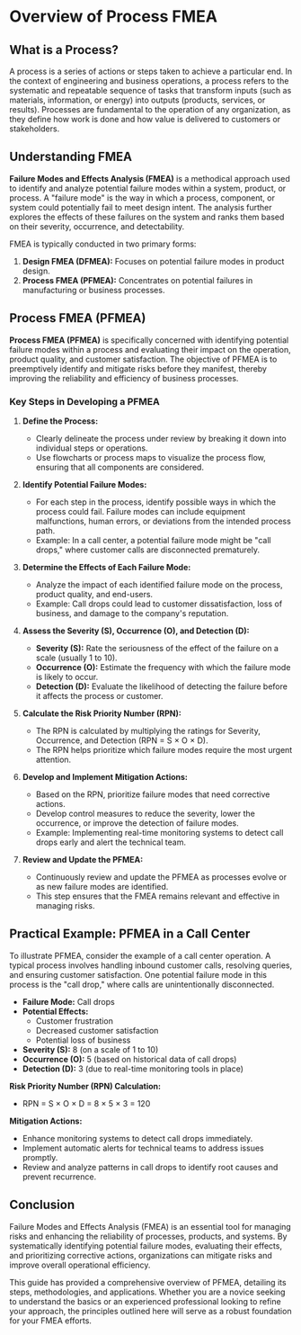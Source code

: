 # Overview of Process FMEA

## What is a Process?

A process is a series of actions or steps taken to achieve a particular end. In the context of engineering and business operations, a process refers to the systematic and repeatable sequence of tasks that transform inputs (such as materials, information, or energy) into outputs (products, services, or results). Processes are fundamental to the operation of any organization, as they define how work is done and how value is delivered to customers or stakeholders.

## Understanding FMEA

**Failure Modes and Effects Analysis (FMEA)** is a methodical approach used to identify and analyze potential failure modes within a system, product, or process. A "failure mode" is the way in which a process, component, or system could potentially fail to meet design intent. The analysis further explores the effects of these failures on the system and ranks them based on their severity, occurrence, and detectability.

FMEA is typically conducted in two primary forms:

1. **Design FMEA (DFMEA):** Focuses on potential failure modes in product design.
2. **Process FMEA (PFMEA):** Concentrates on potential failures in manufacturing or business processes.

## Process FMEA (PFMEA)

**Process FMEA (PFMEA)** is specifically concerned with identifying potential failure modes within a process and evaluating their impact on the operation, product quality, and customer satisfaction. The objective of PFMEA is to preemptively identify and mitigate risks before they manifest, thereby improving the reliability and efficiency of business processes.

### Key Steps in Developing a PFMEA

1. **Define the Process:**
   - Clearly delineate the process under review by breaking it down into individual steps or operations.
   - Use flowcharts or process maps to visualize the process flow, ensuring that all components are considered.

2. **Identify Potential Failure Modes:**
   - For each step in the process, identify possible ways in which the process could fail. Failure modes can include equipment malfunctions, human errors, or deviations from the intended process path.
   - Example: In a call center, a potential failure mode might be "call drops," where customer calls are disconnected prematurely.

3. **Determine the Effects of Each Failure Mode:**
   - Analyze the impact of each identified failure mode on the process, product quality, and end-users.
   - Example: Call drops could lead to customer dissatisfaction, loss of business, and damage to the company's reputation.

4. **Assess the Severity (S), Occurrence (O), and Detection (D):**
   - **Severity (S):** Rate the seriousness of the effect of the failure on a scale (usually 1 to 10).
   - **Occurrence (O):** Estimate the frequency with which the failure mode is likely to occur.
   - **Detection (D):** Evaluate the likelihood of detecting the failure before it affects the process or customer.

5. **Calculate the Risk Priority Number (RPN):**
   - The RPN is calculated by multiplying the ratings for Severity, Occurrence, and Detection (RPN = S × O × D).
   - The RPN helps prioritize which failure modes require the most urgent attention.

6. **Develop and Implement Mitigation Actions:**
   - Based on the RPN, prioritize failure modes that need corrective actions.
   - Develop control measures to reduce the severity, lower the occurrence, or improve the detection of failure modes.
   - Example: Implementing real-time monitoring systems to detect call drops early and alert the technical team.

7. **Review and Update the PFMEA:**
   - Continuously review and update the PFMEA as processes evolve or as new failure modes are identified.
   - This step ensures that the FMEA remains relevant and effective in managing risks.

## Practical Example: PFMEA in a Call Center

To illustrate PFMEA, consider the example of a call center operation. A typical process involves handling inbound customer calls, resolving queries, and ensuring customer satisfaction. One potential failure mode in this process is the "call drop," where calls are unintentionally disconnected.

- **Failure Mode:** Call drops
- **Potential Effects:**
  - Customer frustration
  - Decreased customer satisfaction
  - Potential loss of business
- **Severity (S):** 8 (on a scale of 1 to 10)
- **Occurrence (O):** 5 (based on historical data of call drops)
- **Detection (D):** 3 (due to real-time monitoring tools in place)

**Risk Priority Number (RPN) Calculation:**

- RPN = S × O × D = 8 × 5 × 3 = 120

**Mitigation Actions:**

- Enhance monitoring systems to detect call drops immediately.
- Implement automatic alerts for technical teams to address issues promptly.
- Review and analyze patterns in call drops to identify root causes and prevent recurrence.

## Conclusion

Failure Modes and Effects Analysis (FMEA) is an essential tool for managing risks and enhancing the reliability of processes, products, and systems. By systematically identifying potential failure modes, evaluating their effects, and prioritizing corrective actions, organizations can mitigate risks and improve overall operational efficiency.

This guide has provided a comprehensive overview of PFMEA, detailing its steps, methodologies, and applications. Whether you are a novice seeking to understand the basics or an experienced professional looking to refine your approach, the principles outlined here will serve as a robust foundation for your FMEA efforts.

